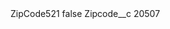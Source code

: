<?xml version="1.0" encoding="UTF-8"?>
<CustomMetadata xmlns="http://soap.sforce.com/2006/04/metadata" xmlns:xsi="http://www.w3.org/2001/XMLSchema-instance" xmlns:xsd="http://www.w3.org/2001/XMLSchema">
    <label>ZipCode521</label>
    <protected>false</protected>
    <values>
        <field>Zipcode__c</field>
        <value xsi:type="xsd:string">20507</value>
    </values>
</CustomMetadata>
